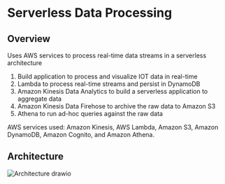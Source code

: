 # Serverless Data Processing

## Overview
Uses AWS services to process real-time data streams in a serverless architecture

1. Build application to process and visualize IOT data in real-time
2. Lambda to process real-time streams and persist in DynamoDB 
3. Amazon Kinesis Data Analytics to build a serverless application to aggregate data
4. Amazon Kinesis Data Firehose to archive the raw data to Amazon S3
5. Athena to run ad-hoc queries against the raw data

AWS services used: Amazon Kinesis, AWS Lambda, Amazon S3, Amazon DynamoDB, Amazon Cognito, and Amazon Athena. 

## Architecture

![Architecture drawio](https://user-images.githubusercontent.com/97241128/170883526-00077020-ced7-443f-af5f-3a36d6cf73b8.png)
